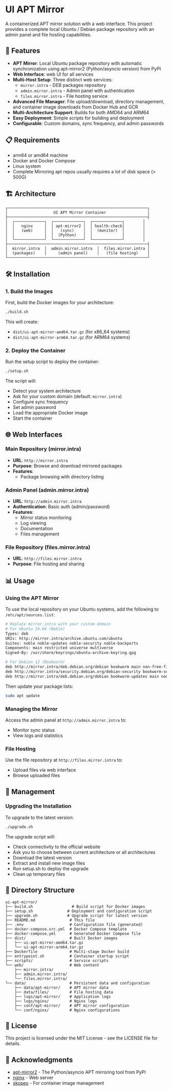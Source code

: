 # UI APT Mirror

A containerized APT mirror solution with a web interface. This project provides a complete local Ubuntu / Debian package repository with an admin panel and file hosting capabilities.

## 🚀 Features

- **APT Mirror**: Local Ubuntu package repository with automatic synchronization using apt-mirror2 (Python/asyncio version) from PyPI
- **Web Interface**: web UI for all services
- **Multi-Host Setup**: Three distinct web services:
  - `mirror.intra` - DEB packages repository
  - `admin.mirror.intra` - Admin panel with authentication
  - `files.mirror.intra` - File hosting service
- **Advanced File Manager**: File upload/download, directory management, and container image downloads from Docker Hub and GCR
- **Multi-Architecture Support**: Builds for both AMD64 and ARM64
- **Easy Deployment**: Simple scripts for building and deployment
- **Configurable**: Custom domains, sync frequency, and admin passwords

## 📋 Requirements

- arm64 or amd64 machine
- Docker and Docker Compose
- Linux system
- Complete Mirroring apt repos usually requires a lot of disk space (> 500G) 

## 🏗️ Architecture

```
┌─────────────────────────────────────────────────────────────┐
│                    UI APT Mirror Container                  │
├─────────────────────────────────────────────────────────────┤
│  ┌─────────────┐  ┌─────────────┐  ┌─────────────┐        │
│  │   nginx     │  │ apt-mirror2 │  │ health-check│        │
│  │   (web)     │  │   (sync)    │  │  (monitor)  │        │
│  │             │  │  (Python)   │  │             │        │
│  └─────────────┘  └─────────────┘  └─────────────┘        │
├─────────────────────────────────────────────────────────────┤
│  mirror.intra  │  admin.mirror.intra  │  files.mirror.intra │
│  (packages)    │     (admin panel)    │   (file hosting)    │
└─────────────────────────────────────────────────────────────┘
```

## 🛠️ Installation

### 1. Build the Images

First, build the Docker images for your architecture:

```bash
./build.sh
```

This will create:
- `dist/ui-apt-mirror-amd64.tar.gz` (for x86_64 systems)
- `dist/ui-apt-mirror-arm64.tar.gz` (for ARM64 systems)

### 2. Deploy the Container

Run the setup script to deploy the container:

```bash
./setup.sh
```

The script will:
- Detect your system architecture
- Ask for your custom domain (default: `mirror.intra`)
- Configure sync frequency
- Set admin password
- Load the appropriate Docker image
- Start the container

## 🌐 Web Interfaces

### Main Repository (mirror.intra)

- **URL**: `http://mirror.intra`
- **Purpose**: Browse and download mirrored packages
- **Features**:
  - Package browsing with directory listing

### Admin Panel (admin.mirror.intra)

- **URL**: `http://admin.mirror.intra`
- **Authentication**: Basic auth (admin/password)
- **Features**:
  - Mirror status monitoring
  - Log viewing
  - Documentation
  - Files management

### File Repository (files.mirror.intra)

- **URL**: `http://files.mirror.intra`
- **Purpose**: File hosting and sharing

## 📊 Usage

### Using the APT Mirror

To use the local repository on your Ubuntu systems, add the following to `/etc/apt/sources.list`:

```bash
# Replace mirror.intra with your custom domain
# For Ubuntu 24.04 (Noble)
Types: deb
URIs: http://mirror.intra/archive.ubuntu.com/ubuntu
Suites: noble noble-updates noble-security noble-backports
Components: main restricted universe multiverse
Signed-By: /usr/share/keyrings/ubuntu-archive-keyring.gpg

# For Debian 12 (Bookworm)
deb http://mirror.intra/deb.debian.org/debian bookworm main non-free-firmware
deb http://mirror.intra/security.debian.org/debian-security bookworm-security main non-free-firmware
deb http://mirror.intra/deb.debian.org/debian bookworm-updates main non-free-firmware
```

Then update your package lists:

```bash
sudo apt update
```

### Managing the Mirror

Access the admin panel at `http://admin.mirror.intra` to:
- Monitor sync status
- View logs and statistics

### File Hosting

Use the file repository at `http://files.mirror.intra` to:
- Upload files via web interface
- Browse uploaded files

## 🔧 Management

### Upgrading the Installation

To upgrade to the latest version:

```bash
./upgrade.sh
```

The upgrade script will:
- Check connectivity to the official website
- Ask you to choose between current architecture or all architectures
- Download the latest version
- Extract and install new image files
- Run setup.sh to deploy the upgrade
- Clean up temporary files

## 📁 Directory Structure

```
ui-apt-mirror/
├── build.sh                 # Build script for Docker images
├── setup.sh               # Deployment and configuration script
├── upgrade.sh             # Upgrade script for latest version
├── README.md               # This file
├── .env                    # Configuration file (generated)
├── docker-compose.src.yml  # Docker Compose template
├── docker-compose.yml      # Generated Docker Compose file
├── dist/                   # Built Docker images
│   ├── ui-apt-mirror-amd64.tar.gz
│   └── ui-apt-mirror-arm64.tar.gz
├── Dockerfile              # Multi-stage Docker build
├── entrypoint.sh           # Container startup script
├── scripts/                # Service scripts
└── web/                    # Web content
    ├── mirror.intra/
    ├── admin.mirror.intra/
    └── files.mirror.intra/
└── data/                   # Persistent data and configuration
    ├── data/apt-mirror/    # APT mirror data
    ├── data/files/         # File hosting data
    ├── logs/apt-mirror/    # Application logs
    ├── logs/nginx/         # Nginx logs
    ├── conf/apt-mirror/    # APT mirror configuration
    └── conf/nginx/         # Nginx configurations
```

## 📄 License

This project is licensed under the MIT License - see the LICENSE file for details.

## 🙏 Acknowledgments

- [apt-mirror2](https://gitlab.com/apt-mirror2/apt-mirror2) - The Python/asyncio APT mirroring tool from PyPI
- [nginx](https://nginx.org/) - Web server
- [skopeo](https://github.com/containers/skopeo) - For container image management
